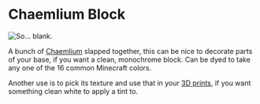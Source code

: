 # Chaemlium Block

![So... blank.](oredict:oc:chameliumBlock)

A bunch of [Chaemlium](../item/chamelium.md) slapped together, this can be nice to decorate parts of your base, if you want a clean, monochrome block. Can be dyed to take any one of the 16 common Minecraft colors.

Another use is to pick its texture and use that in your [3D prints](print.m3d), if you want something clean white to apply a tint to.
